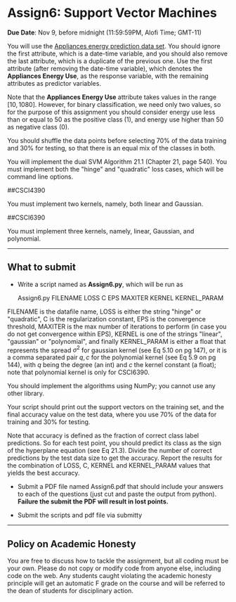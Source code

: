 <!--
.. title: CSCI4390-6390 Assign6
.. slug: dm_assign6
.. date: 2020-11-02 20:23:01 UTC-04:00
.. tags: 
.. category: 
.. link: 
.. description: 
.. has_math: True
.. type: text
-->

# Assign6: Support Vector Machines

**Due Date**: Nov 9, before midnight (11:59:59PM, Alofi Time; GMT-11)


You will use the 
[Appliances energy prediction data set](https://archive.ics.uci.edu/ml/datasets/Appliances+energy+prediction#).
You should ignore the first attribute, which is a date-time variable,
and you should also remove the last attribute, which is a duplicate of
the previous one. Use the first attribute (after removing the
date-time variable), which denotes the
**Appliances Energy Use**, as the response variable, with the remaining
attributes as predictor variables. 

Note that the **Appliances Energy Use** attribute takes values in the
range $[10,1080]$. However, for binary classification, we need only two
values, so for the purpose of this assignment you should consider energy
use less than or equal to 50 as the positive class (1), and energy use
higher than 50 as negative class (0). 

You should shuffle the data points before selecting 70% of the data
training and 30% for testing, so that there is an equal mix of the
classes in both.

You will implement the dual SVM Algorithm 21.1 (Chapter 21, page 540).
You must implement both the "hinge" and "quadratic" loss cases, which
will be command line options.

##CSCI4390

You must implement two kernels, namely, both linear and Gaussian.

##CSCI6390

You must implement three kernels, namely, linear, Gaussian, and polynomial.

---

## What to submit

* Write a script named as **Assign6.py**, which will be run as 
      
   Assign6.py FILENAME LOSS C EPS MAXITER KERNEL KERNEL_PARAM
   
 FILENAME is the datafile name,  LOSS is either the string "hinge" or
 "quadratic", C is the regularization constant, EPS is the convergence
 threshold, MAXITER is the max number of iterations to perform (in case
 you do not get convergence within EPS), KERNEL is one of the strings
 "linear", "gaussian" or "polynomial", and finally KERNEL_PARAM is
 either a float that represents the spread $\sigma^2$ for gaussian
 kernel (see Eq 5.10 on pg 147), or it is a comma separated pair $q,c$ for the polynomial kernel
 (see Eq 5.9 on pg 144), with $q$ being the degree (an
 int) and $c$ the kernel constant (a float); note that polynomial kernel
 is only for CSCI6390.

You should implement the algorithms using NumPy; you cannot use any other library.

Your script should print out the support vectors on the training set,
and the final
accuracy value on the test data, where you use 70% of the data for
training and 30% for testing.

Note that accuracy is defined as the fraction of correct class label
predictions. So for each test point, you should predict its class as the
sign of the hyperplane equation (see Eq 21.3).
 Divide the number of correct predictions by the test data
size to get the accuracy. Report the
results for the combination of LOSS, C, KERNEL and KERNEL_PARAM values
that yields the best accuracy.

* Submit a PDF file named Assign6.pdf that should include your answers
 to each of the questions (just cut and paste the output from python).
 **Failure the submit the PDF will result in lost points.** 

* Submit the scripts and pdf file via submitty

---

## Policy on Academic Honesty

You are free to discuss how to tackle the assignment, but all coding
must be your own. Please do not copy or modify code from anyone else,
including code on the web. Any students caught violating the academic
honesty principle will get an automatic F grade on the course and will
be referred to the dean of students for disciplinary action.

